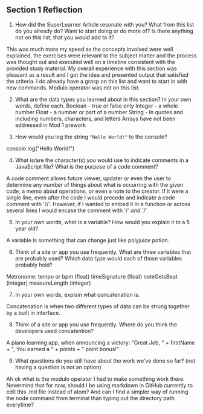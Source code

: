 ## Section 1 Reflection

1. How did the SuperLearner Article resonate with you? What from this list do you already do? Want to start doing or do more of? Is there anything not on this list, that you would add to it?

This was much more my speed as the concepts involved were well explained, the exercises were relevant to the subject matter and the process was thought out and executed well on a timeline consistent with the provided study material.  My overall experience with this section was pleasant as a result and I got the idea and presented output that satisfied the criteria. I do already have a grasp on this list and want to start in with new commands.  Modulo operator was not on this list.

2. What are the data types you learned about in this section? In your own words, define each.
Boolean - true or false only
Integer - a whole number
Float - a number or part of a number
String - In quotes and including numbers, characters, and letters
Arrays have not been addressed in Mod 1 prework

3. How would you log the string `"Hello World!"` to the console?

console.log("Hello World!")

4. What is/are the character(s) you would use to indicate comments in a JavaScript file? What is the purpose of a code comment?

A code comment allows future viewer, updater or even the user to determine any number of things about what is occurring with the given code, a memo about operations, or even a note to the creator.
If it were a single line, even after the code I would precede and indicate a code comment with
'//'.
However, if I wanted to embed it in a function or across several lines I would encase the comment with '/*'  and '*/'


5. In your own words, what is a variable? How would you explain it to a 5 year old?

A variable is something that can change just like polyjuice potion.

6. Think of a site or app you use frequently. What are three variables that are probably used? Which data type would each of those variables probably hold?

Metronome:
tempo or bpm (float)
timeSignature (float)
noteGetsBeat (integer)
measureLength (integer)


7. In your own words, explain what concatenation is.

Concatenation is when two different types of data can be strung together by a built in interface.

8. Think of a site or app you use frequently. Where do you think the developers used concatention?

A piano learning app, when announcing a victory:
 "Great Job, " + firstName + ", You earned a " + points + " point bonus!"

9. What questions do you still have about the work we've done so far? (not having a question is not an option)

Ah ok what is the modulo operator I had to make something work there. Nevermind that for now, should I be using markdown in GitHub currently to edit this .md file instead of atom? And can I find a simpler way of running the node command from terminal than typing out the directory path everytime?
